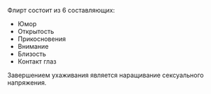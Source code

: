 Флирт состоит из 6 составляющих:

* Юмор
* Открытость
* Прикосновения
* Внимание
* Близость
* Контакт глаз

Завершением ухаживания является наращивание сексуального напряжения.
